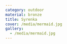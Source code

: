 ```yaml
---
category: outdoor
material: bronze
title: Syrenka
cover: /media/mermaid.jpg
gallery:
  - /media/mermaid.jpg
---
```

